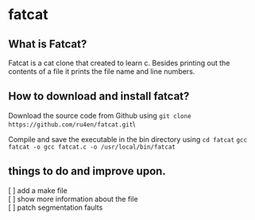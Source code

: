 # fatcat

## What is Fatcat?

Fatcat is a cat clone that created to learn c. Besides printing out the contents of a file it prints the file name and line numbers. 

## How to download and install fatcat?

Download the source code from Github using `git clone https://github.com/ru4en/fatcat.git`\

Compile and save the executable in the bin directory using `cd fatcat`
`gcc fatcat -o gcc fatcat.c -o /usr/local/bin/fatcat`


## things to do and improve upon.

[ ] add a make file\
[ ] show more information about the file\
[ ] patch segmentation faults
